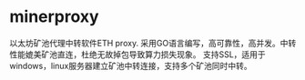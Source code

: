 # minerproxy
以太坊矿池代理中转软件ETH proxy. 采用GO语言编写，高可靠性，高并发。中转性能媲美矿池直连，杜绝无故掉包导致算力损失现象。 支持SSL，适用于windows，linux服务器建立矿池中转连接，支持多个矿池同时中转。
